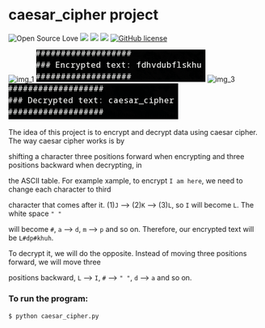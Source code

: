 # caesar_cipher project

![Open Source Love](https://badges.frapsoft.com/os/v3/open-source.svg?v=103) <img src="https://cdn.rawgit.com/sindresorhus/awesome/d7305f38d29fed78fa85652e3a63e154dd8e8829/media/badge.svg"> <img src="https://img.shields.io/github/stars/naa-7/caesar_cipher?style=social"> <img src="https://img.shields.io/github/repo-size/naa-7/caesar_cipher"> [![GitHub license](https://img.shields.io/github/license/Naereen/StrapDown.js.svg)](https://github.com/naa-7/caesar_cipher/LICENSE)

![img_1]() 
![img_2](https://github.com/naa-7/caesar_cipher/blob/main/img_2.png) 
![img_3]() 
![img_4](https://github.com/naa-7/caesar_cipher/blob/main/img_4.png)    


The idea of this project is to encrypt and decrypt data using caesar cipher. The way caesar cipher works is by 

shifting a character three positions forward when encrypting and three positions backward when decrypting, in

the ASCII table. For example xample, to encrypt `I am here`, we need to change each character to third 

character that comes after it. (1)`J` --> (2)`K` --> (3)`L`, so `I` will become `L`. The white space `" "`

will become `#`, `a` --> `d`, `m` --> `p` and so on. Therefore, our encrypted text will be `L#dp#khuh`.

To decrypt it, we will do the opposite. Instead of moving three positions forward, we will move three

positions backward, `L` --> `I`, `#` --> `" "`, `d` --> `a` and so on.


### To run the program:

    $ python caesar_cipher.py
